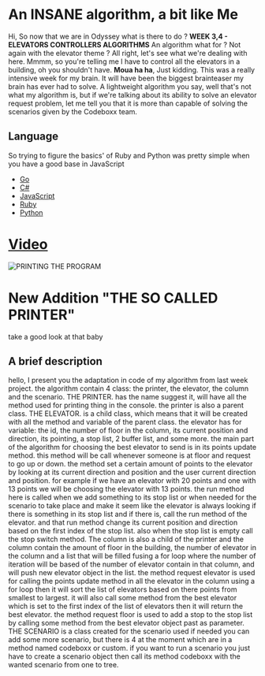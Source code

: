 # An **INSANE** algorithm, a bit like Me
Hi, So now that we are in Odyssey what is there to do ? **WEEK 3,4  - ELEVATORS CONTROLLERS ALGORITHMS** An algorithm what for ? Not again with the elevator theme ? All right, let's see what we're dealing with here. Mmmm, so you're telling me I have to control all the elevators in a building, oh you shouldn't have. **Moua ha ha**, Just kidding. This was a really intensive week for my brain. It will have been the biggest brainteaser my brain has ever had to solve. A lightweight algorithm you say, well that's not what my algorithm is, but if we're talking about its ability to solve an elevator request problem, let me tell you that it is more than capable of solving the scenarios given by the Codeboxx team.

## Language
So trying to figure the basics' of Ruby and Python was pretty simple when you have a good base in JavaScript

 - [Go](https://golang.org/)
 - [C#](https://docs.microsoft.com/en-us/learn/paths/csharp-first-steps/)
 - [JavaScript](https://www.javascript.com/)
 - [Ruby](https://www.ruby-lang.org/)
 - [Python](https://www.python.org/)
 
# [Video](https://youtu.be/VQ67JKKJKUE/)
![PRINTING THE PROGRAM](https://i.gyazo.com/c2cb644a8f3683df7d039b70cec7ca30.gif)

# New Addition "THE SO CALLED PRINTER"
take a good look at that baby

## A brief description

 hello, I present you the adaptation in code of my algorithm from last week project. the algorithm contain 4 class: the printer, the elevator, the column and the scenario. THE PRINTER. has the name suggest it, will have all the method used for printing thing in the console. the printer is also a parent class. THE ELEVATOR. is a child class, which means that it will be created with all the method and variable of  the parent class.  the elevator has for variable: the id, the number of floor in the column, its current position and direction, its pointing, a stop list, 2 buffer list, and some more. the main part of the algorithm for choosing the best elevator to send is in its points update method. this method will be call whenever someone is at floor and request to go up or down. the method set a certain amount of points to the elevator by looking at its current direction and position and the user current direction and position. for example if we have an elevator with 20 points and one with 13 points we will be choosing the elevator with 13 points. the run method here is called when we add something to its stop list or when needed for the scenario to take place and make it seem like the elevator is always looking if there is something in its stop list and if there is, call the run method of the elevator. and that run method change its current position and direction based on the first index of the stop list. also when the stop list is empty call the stop switch method. The column is also a child of the printer and the column contain the amount of floor in the building, the number of elevator in the column and a list that will be filled fusing a for loop where the number of iteration will be based of the number of elevator contain in that column, and will push new elevator object in the list. the method request elevator is used for calling the points update method in all the elevator in the column using a for loop then it will sort the list of elevators based on there points from smallest to largest. it will also call some method from the best elevator which is set to the first index of the list of elevators then it will return the best elevator. the method request floor is used to add a stop to the stop list by calling some method from the best elevator object past as parameter. THE SCENARIO is a class created for the scenario used if needed you can add some more scenario, but there is 4 at the moment which are in a method named codeboxx or custom. if you want to run a scenario you just have to create a scenario object then call its method codeboxx with the wanted scenario from one to tree.
